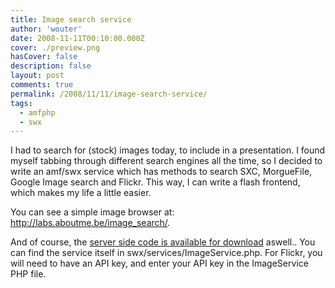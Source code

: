 ```yaml
---
title: Image search service
author: 'wouter'
date: 2008-11-11T00:10:00.000Z
cover: ./preview.png
hasCover: false
description: false
layout: post
comments: true
permalink: /2008/11/11/image-search-service/
tags:
  - amfphp
  - swx
---
```

I had to search for (stock) images today, to include in a presentation. I found myself tabbing through different search engines all the time, so I decided to write an amf/swx service which has methods to search SXC, MorgueFile, Google Image search and Flickr. This way, I can write a flash frontend, which makes my life a little easier.

You can see a simple image browser at: <http://labs.aboutme.be/image_search/>.

And of course, the [server side code is available for download][1] aswell.. You can find the service itself in swx/services/ImageService.php. For Flickr, you will need to have an API key, and enter your API key in the ImageService PHP file.

 [1]: /wp-content/uploads/2008/11/image_search.zip